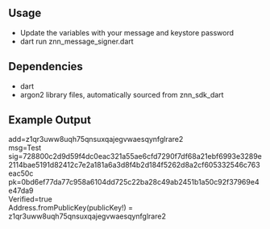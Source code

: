 ## Usage
- Update the variables with your message and keystore password  
- dart run znn_message_signer.dart

## Dependencies
- dart
- argon2 library files, automatically sourced from znn_sdk_dart

## Example Output
add=z1qr3uww8uqh75qnsuxqajegvwaesqynfglrare2  
msg=Test  
sig=728800c2d9d59f4dc0eac321a55ae6cfd7290f7df68a21ebf6993e3289e2114bae5191d82412c7e2a181a6a3d8f4b2d184f5262d8a2cf605332546c763eac50c  
pk=0bd6ef77da77c958a6104dd725c22ba28c49ab2451b1a50c92f37969e4e47da9  
Verified=true  
Address.fromPublicKey(publicKey!) = z1qr3uww8uqh75qnsuxqajegvwaesqynfglrare2  